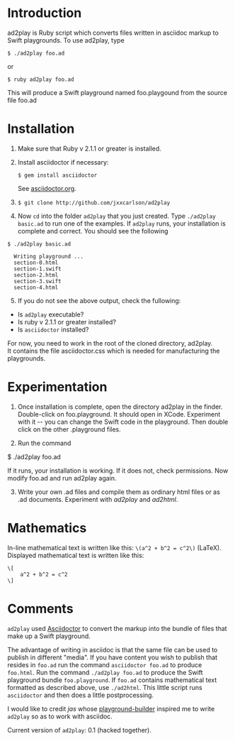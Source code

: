 
# Introduction

ad2play is Ruby script which converts
files written in asciidoc markup 
to Swift playgrounds. To use ad2play,
type

`$ ./ad2play foo.ad`

or 

`$ ruby ad2play foo.ad`

This will produce a Swift playground  named foo.playgound from the source  file foo.ad

# Installation

1. Make sure that Ruby v 2.1.1 or greater is installed.  

2. Install asciidoctor if necessary:

   `$ gem install asciidoctor` 

    See [asciidoctor.org](http://asciidoctor.org). 

3. `$ git clone http://github.com/jxxcarlson/ad2play`

4. Now `cd` into the folder `ad2play` that you just created.  Type `./ad2play basic.ad` to run one of the examples. If `ad2play` runs, your installation is complete and correct. You should see the following
 
```
$ ./ad2play basic.ad

  Writing playground ...
  section-0.html
  section-1.swift
  section-2.html
  section-3.swift
  section-4.html
```

 
5. If you do not see the above output, check the fullowing:
  - Is `ad2play` executable?
  - Is ruby v 2.1.1 or greater installed?
  - Is `asciidoctor` installed?

For now, you need to work in the root of the cloned  directory, ad2play.  
It contains the file asciidoctor.css which is needed for manufacturing
the playgrounds.


# Experimentation

1. Once installation is complete, open 
the directory ad2play in the finder.
Double-click on foo.playground.
It should open in XCode.  Experiment
with it -- you can change the Swift
code in the playground.  Then double
click on the other .playground files.

2. Run the command

$ ./ad2play foo.ad

If it runs, your installation is working.
If it does not, check permissions.
Now modify foo.ad and run ad2play again.


3. Write your own .ad files and compile
them as ordinary html files or as 
.ad documents.  Experiment with
*ad2play* and *ad2html*.

# Mathematics

In-line mathematical text is written like this:
`\(a^2 + b^2 = c^2\)` (LaTeX). Displayed mathematical
text is written like this:
```
\[
    a^2 + b^2 = c^2
\]
```

# Comments

`ad2play` used [Asciidoctor](http://asciidoctor.org) to 
convert the markup into the bundle of files
that make up a Swift playground.

The advantage of writing in asciidoc is that 
the same file can be used to publish in
different "media". If you have content
you wish to publish that resides in `foo.ad`
run the command `asciidoctor foo.ad`
to produce `foo.html`.  Run
the command  `./ad2play foo.ad`
to produce the Swift playground bundle
`foo.playground`.  If `foo.ad` contains
mathematical text formatted as described
above, use `./ad2html`.  This little
script runs `asciidoctor` and then does
a little postprocessing.

I would like to credit *jas*
whose [playground-builder](http://github.com/jas/swift-playground-builder)
inspired me to write `ad2play` so as to work with asciidoc.  

Current version of `ad2play`: 0.1 (hacked together).
